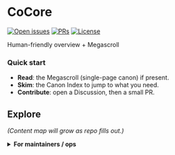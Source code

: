 # CoCore



[![Open issues](https://img.shields.io/github/issues/rickballard/CoCore)](../../issues) [![PRs](https://img.shields.io/github/issues-pr/rickballard/CoCore)](../../pulls) [![License](https://img.shields.io/github/license/rickballard/CoCore)](./LICENSE)

Human-friendly overview + Megascroll

### Quick start
- **Read**: the Megascroll (single-page canon) if present.
- **Skim**: the Canon Index to jump to what you need.
- **Contribute**: open a Discussion, then a small PR.

## Explore
_(Content map will grow as repo fills out.)_

<details>
<summary><b>For maintainers / ops</b></summary>

- Scripts live under ops/ and .github/.
- Seed-kit: see CoCache → ops/kits/Build-CoSuiteSeedKit.ps1.

</details>
